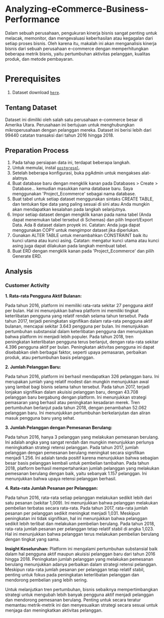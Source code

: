 # Analyzing-eCommerce-Business-Performance
Dalam sebuah perusahaan, pengukuran kinerja bisnis sangat penting untuk melacak, memonitor, dan mengevaluasi keberhasilan atau kegagalan dari setiap proses bisnis.
Oleh karena itu, makalah ini akan menganalisis kinerja bisnis dari sebuah perusahaan e-commerce dengan memperhitungkan beberapa metrik bisnis,
yaitu pertumbuhan aktivitas pelanggan, kualitas produk, dan metode pembayaran.

# Prerequisites

1. Dataset download [`here`](https://drive.google.com/file/d/1X8V5mEAvJUqF5yXvv394_GG8E66UMEvJ/view?usp=sharing).

## Tentang Dataset
Dataset ini dimiliki oleh salah satu perusahaan e-commerce besar di Amerika Utara. Perusahaan ini bertujuan untuk menghubungkan mikroperusahaan dengan pelanggan mereka.
Dataset ini berisi lebih dari 99440 catatan transaksi dari tahun 2016 hingga 2018.

## Preparation Process
1. Pada tahap persiapan data ini, terdapat beberapa langkah.
2. Untuk memulai, instal [`postgresql`](https://www.postgresql.org/).
3. Setelah beberapa konfigurasi, buka pgAdmin untuk mengakses alat-alatnya.
4. Buat database baru dengan mengklik kanan pada Databases > Create > Database… kemudian masukkan nama database baru. Saya menggunakan 'Project_Ecommerce' sebagai nama database.
5. Buat tabel untuk setiap dataset menggunakan sintaks CREATE TABLE, dan tentukan tipe data yang paling sesuai di sini atau Anda mungkin akan mendapatkan kesalahan pada langkah selanjutnya.
6. Impor setiap dataset dengan mengklik kanan pada nama tabel (Anda dapat menemukan tabel tersebut di Schemas) dan pilih Import/Export Data. Ada 8 dataset dalam proyek ini. Catatan: Anda juga dapat menggunakan COPY untuk mengimpor dataset jika diperlukan.
7. Gunakan ALTER TABLE untuk menambahkan CONSTRAINT baik itu kunci utama atau kunci asing. Catatan: mengatur kunci utama atau kunci asing juga dapat dilakukan pada langkah membuat tabel.
8. Buat ERD dengan mengklik kanan pada 'Project_Ecommerce' dan pilih Generate ERD.

## Analysis

### Customer Activity

**1. Rata-rata Pengguna Aktif Bulanan:**

Pada tahun 2016, platform ini memiliki rata-rata sekitar 27 pengguna aktif per bulan. Hal ini menunjukkan bahwa platform ini memiliki tingkat keterlibatan pengguna yang relatif rendah selama tahun tersebut.
Pada tahun 2017, terjadi peningkatan signifikan dalam rata-rata pengguna aktif bulanan, mencapai sekitar 3.643 pengguna per bulan. Ini menunjukkan pertumbuhan substansial dalam keterlibatan pengguna dan menunjukkan bahwa platform ini menjadi lebih populer.
Pada tahun 2018, tren peningkatan keterlibatan pengguna terus berlanjut, dengan rata-rata sekitar 4.396 pengguna aktif per bulan. Peningkatan aktivitas pengguna ini dapat disebabkan oleh berbagai faktor, seperti upaya pemasaran, perbaikan produk, atau pertumbuhan basis pelanggan.

**2. Jumlah Pelanggan Baru:** 

Pada tahun 2016, platform ini berhasil mendapatkan 326 pelanggan baru. Ini merupakan jumlah yang relatif modest dan mungkin menunjukkan awal yang lambat bagi bisnis selama tahun tersebut.
Pada tahun 2017, terjadi lonjakan signifikan dalam akuisisi pelanggan baru, dengan 43.708 pelanggan baru bergabung dengan platform. Ini menunjukkan strategi pemasaran yang berhasil atau peningkatan kesadaran merek.
Tren pertumbuhan berlanjut pada tahun 2018, dengan penambahan 52.062 pelanggan baru. Ini menunjukkan pertumbuhan berkelanjutan dan aliran masuk pengguna baru yang sehat.

**3. Jumlah Pelanggan dengan Pemesanan Berulang:**

Pada tahun 2016, hanya 3 pelanggan yang melakukan pemesanan berulang. Ini adalah angka yang sangat rendah dan mungkin menunjukkan perlunya meningkatkan strategi retensi pelanggan.
Pada tahun 2017, jumlah pelanggan dengan pemesanan berulang meningkat secara signifikan menjadi 1.256. Ini adalah tanda positif karena menunjukkan bahwa sebagian besar basis pelanggan kembali untuk pembelian tambahan.
Pada tahun 2018, platform berhasil mempertahankan jumlah pelanggan yang melakukan pemesanan berulang dengan baik, yaitu sebanyak 1.157 pelanggan. Ini menunjukkan bahwa upaya retensi pelanggan berhasil.

**4. Rata-rata Jumlah Pesanan per Pelanggan:**

Pada tahun 2016, rata-rata setiap pelanggan melakukan sedikit lebih dari satu pesanan (sekitar 1,009). Ini menunjukkan bahwa pelanggan melakukan pembelian terbatas secara rata-rata.
Pada tahun 2017, rata-rata jumlah pesanan per pelanggan sedikit meningkat menjadi 1,031. Meskipun peningkatan ini tidak signifikan, hal ini menunjukkan bahwa pelanggan sedikit lebih terlibat dan melakukan pembelian berulang.
Pada tahun 2018, rata-rata jumlah pesanan per pelanggan tetap relatif stabil di angka 1,023. Hal ini menunjukkan bahwa pelanggan terus melakukan pembelian berulang dengan tingkat yang sama.

**Insight Keseluruhan:**
Platform ini mengalami pertumbuhan substansial baik dalam hal pengguna aktif maupun akuisisi pelanggan baru dari tahun 2016 hingga 2018.
Peningkatan jumlah pelanggan yang melakukan pemesanan berulang menunjukkan adanya perbaikan dalam strategi retensi pelanggan.
Meskipun rata-rata jumlah pesanan per pelanggan tetap relatif stabil, penting untuk fokus pada peningkatan keterlibatan pelanggan dan mendorong pembelian yang lebih sering.

Untuk melanjutkan tren pertumbuhan, bisnis sebaiknya mempertimbangkan strategi untuk mengubah lebih banyak pengguna aktif menjadi pelanggan dan mendorong pemesanan berulang. Penting untuk secara teratur memantau metrik-metrik ini dan menyesuaikan strategi secara sesuai untuk menjaga dan meningkatkan aktivitas pelanggan.
